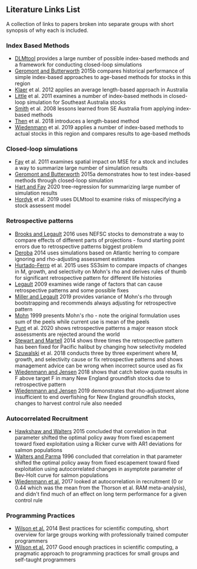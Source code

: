 ## Literature Links List
A collection of links to papers broken into separate groups with short synopsis of why each is included.

### Index Based Methods
* [DLMtool](https://www.datalimitedtoolkit.org/) provides a large number of possible index-based methods and a framework for conducting closed-loop simulations
* [Geromont and Butterworth](https://academic.oup.com/icesjms/article/72/1/262/821583) 2015b compares historical performance of simple index-based approaches to age-based methods for stocks in this region
* [Klaer](https://www.sciencedirect.com/science/article/abs/pii/S0165783612002561) et al. 2012 applies an average length-based approach in Australia
* [Little](https://doi:10.1093/icesjms/fsr019) et al. 2011 examines a number of index-based methods in closed-loop simulation for Southeast Australia stocks
* [Smith](https://www.sciencedirect.com/science/article/abs/pii/S0165783608001835) et al. 2008 lessons learned from SE Australia from applying index-based methods
* [Then](https://doi:10.1093/icesjms/fsx177) et al. 2018 introduces a length-based method
* [Wiedenmann](https://doi.org/10.1016/j.fishres.2018.09.018) et al. 2019 applies a number of index-based methods to actual stocks in this region and compares results to age-based methods

### Closed-loop simulations
* [Fay](https://www.sciencedirect.com/science/article/abs/pii/S0165783611001640) et al. 2011 examines spatial impact on MSE for a stock and includes a way to summarize large number of simulation results
* [Geromont and Butterworth](https://academic.oup.com/icesjms/article/72/1/251/815189) 2015a demonstrates how to test index-based methods through closed-loop simulation
* [Hart and Fay](https://doi.org/10.1016/j.fishres.2019.105466) 2020 tree-regression for summarizing large number of simulation results
* [Hordyk]( https://doi.org/10.1111/faf.12382) et al. 2019 uses DLMtool to examine risks of misspecifying a stock assessent model

### Retrospective patterns
* [Brooks and Legault](https://doi.org/10.1139/cjfas-2015-0163) 2016 uses NEFSC stocks to demonstrate a way to compare effects of different parts of projections - found starting point errors due to retrospective patterns biggest problem
* [Deroba](https://doi.org/10.1080/02755947.2014.882452) 2014 uses simulations based on Atlantic herring to compare ignoring and rho-adjusting assessment estimates
* [Hurtado-Ferro](https://doi.org/10.1093/icesjms/fsu198) et al. 2015 uses SS3sim to compare impacts of changes in M, growth, and selectivity on Mohn's rho and derives rules of thumb for significant retrospective pattern for different life histories
* [Legault](https://repository.library.noaa.gov/view/noaa/3611) 2009 examines wide range of factors that can cause retrospective patterns and some possible fixes
* [Miller and Legault](https://doi.org/10.1016/j.fishres.2016.08.002) 2019 provides variance of Mohn's rho through bootstrapping and recommends always adjusting for retrospective pattern
* [Mohn](https://doi.org/10.1006/jmsc.1999.0481) 1999 presents Mohn's rho - note the original formulation uses sum of the peels while current use is mean of the peels
* [Punt](https://doi.org/10.1016/j.fishres.2019.105465) et al. 2020 shows retrospective patterns a major reason stock assessments are rejected around the world
* [Stewart and Martell](https://doi.org/10.1016/j.fishres.2013.09.012) 2014 shows three times the retrospective pattern has been fixed for Pacific halibut by changing how selectivity modeled
* [Szuwalski](https://doi.org/10.1093/icesjms/fsx159) et al. 2018 conducts three by three experiment where M, growth, and selectivity cause or fix retrospective patterns and shows management advice can be wrong when incorrect source used as fix
* [Wiedenmann and Jensen](https://doi.org/10.1139/cjfas-2016-0484) 2018 shows that catch below quota results in F above target F in many New England groundfish stocks due to retrospective pattern
* [Wiedenmann and Jensen](https://doi.org/10.1139/cjfas-2018-0129) 2019 demonstrates that rho-adjustment alone insufficient to end overfishing for New England groundfish stocks, changes to harvest control rule also needed

### Autocorrelated Recruitment
* [Hawkshaw and Walters](https://doi.org/10.1139/cjfas-2014-0212) 2015 concluded that correlation in that parameter shifted the optimal policy away from fixed escapement toward fixed exploitation using a Ricker curve with AR1 deviations for salmon populations
* [Walters and Parma](https://doi.org/10.1139/f95-151) 1996 concluded that correlation in that parameter shifted the optimal policy away from fixed escapement toward fixed exploitation using autocorrelated changes in asymptote parameter of Bev-Holt curve for salmon populations
* [Wiedenmann et al.](https://doi.org/10.1139/cjfas-2016-0381) 2017 looked at autocorrelation in recruitment (0 or 0.44 which was the mean from the Thorson et al. RAM meta-analysis), and didn't find much of an effect on long term performance for a given control rule

### Programming Practices
* [Wilson et al.](https://doi.org/10.1371/journal.pbio.1001745) 2014 Best practices for scientific computing, short overview for large groups working with professionally trained computer programmers
* [Wilson et al.](https://doi.org/10.1371/journal.pcbi.1005510) 2017 Good enough practices in scientific computing, a pragmatic approach to programming practices for small groups and self-taught programmers

